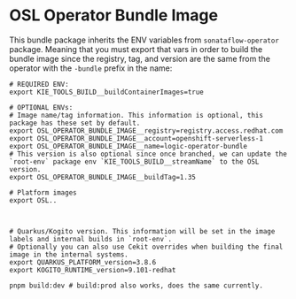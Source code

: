 # OSL Operator Bundle Image

This bundle package inherits the ENV variables from `sonataflow-operator` package. Meaning that you must export that vars in order to build the bundle image since the registry, tag, and version are the same from the operator with the `-bundle` prefix in the name:

```shell
# REQUIRED ENV:
export KIE_TOOLS_BUILD__buildContainerImages=true

# OPTIONAL ENVs:
# Image name/tag information. This information is optional, this package has these set by default.
export OSL_OPERATOR_BUNDLE_IMAGE__registry=registry.access.redhat.com
export OSL_OPERATOR_BUNDLE_IMAGE__account=openshift-serverless-1
export OSL_OPERATOR_BUNDLE_IMAGE__name=logic-operator-bundle
# This version is also optional since once branched, we can update the `root-env` package env `KIE_TOOLS_BUILD__streamName` to the OSL version.
export OSL_OPERATOR_BUNDLE_IMAGE__buildTag=1.35

# Platform images
export OSL..



# Quarkus/Kogito version. This information will be set in the image labels and internal builds in `root-env`.
# Optionally you can also use Cekit overrides when building the final image in the internal systems.
export QUARKUS_PLATFORM_version=3.8.6
export KOGITO_RUNTIME_version=9.101-redhat

pnpm build:dev # build:prod also works, does the same currently.
```
